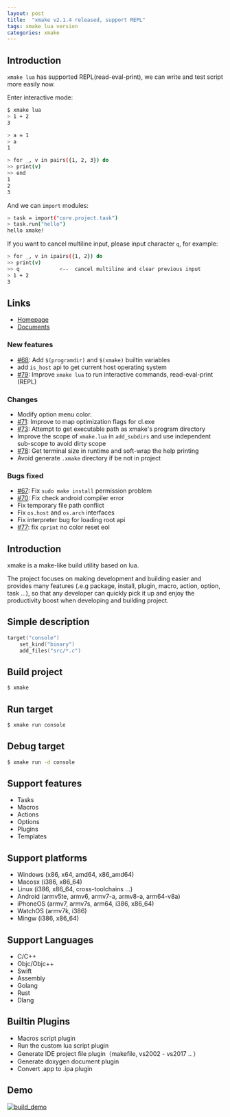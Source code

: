 ```yaml
---
layout: post
title:  "xmake v2.1.4 released, support REPL"
tags: xmake lua version 
categories: xmake
---
```


## Introduction

`xmake lua` has supported REPL(read-eval-print), we can write and test script more easily now.

Enter interactive mode:

```bash
$ xmake lua
> 1 + 2
3

> a = 1
> a
1

> for _, v in pairs({1, 2, 3}) do
>> print(v)
>> end
1
2
3
```






And we can `import` modules:

```bash
> task = import("core.project.task")
> task.run("hello")
hello xmake!
```

If you want to cancel multiline input, please input character `q`, for example:

```bash
> for _, v in ipairs({1, 2}) do
>> print(v)
>> q             <--  cancel multiline and clear previous input
> 1 + 2
3
```

## Links

* [Homepage](http://www.xmake.io/)
* [Documents](http://www.xmake.io/#home)

### New features

* [#68](https://github.com/xmake-io/xmake/issues/68): Add `$(programdir)` and `$(xmake)` builtin variables
* add `is_host` api to get current host operating system
* [#79](https://github.com/xmake-io/xmake/issues/79): Improve `xmake lua` to run interactive commands, read-eval-print (REPL)

### Changes

* Modify option menu color.
* [#71](https://github.com/xmake-io/xmake/issues/71): Improve to map optimization flags for cl.exe
* [#73](https://github.com/xmake-io/xmake/issues/73): Attempt to get executable path as xmake's program directory
* Improve the scope of `xmake.lua` in `add_subdirs` and use independent sub-scope to avoid dirty scope
* [#78](https://github.com/xmake-io/xmake/pull/78): Get terminal size in runtime and soft-wrap the help printing
* Avoid generate `.xmake` directory if be not in project

### Bugs fixed

* [#67](https://github.com/xmake-io/xmake/issues/67): Fix `sudo make install` permission problem
* [#70](https://github.com/xmake-io/xmake/issues/70): Fix check android compiler error
* Fix temporary file path conflict
* Fix `os.host` and `os.arch` interfaces
* Fix interpreter bug for loading root api
* [#77](https://github.com/xmake-io/xmake/pull/77): fix `cprint` no color reset eol








## Introduction 

xmake is a make-like build utility based on lua. 

The project focuses on making development and building easier and provides many features (.e.g package, install, plugin, macro, action, option, task ...), 
so that any developer can quickly pick it up and enjoy the productivity boost when developing and building project.

## Simple description

```lua
target("console")
    set_kind("binary")
    add_files("src/*.c") 
```

## Build project

```bash
$ xmake
```

## Run target

```bash
$ xmake run console
```

## Debug target

```bash
$ xmake run -d console
```

## Support features

* Tasks
* Macros
* Actions
* Options
* Plugins
* Templates

## Support platforms

* Windows (x86, x64, amd64, x86_amd64)
* Macosx (i386, x86_64)
* Linux (i386, x86_64, cross-toolchains ...)
* Android (armv5te, armv6, armv7-a, armv8-a, arm64-v8a)
* iPhoneOS (armv7, armv7s, arm64, i386, x86_64)
* WatchOS (armv7k, i386)
* Mingw (i386, x86_64)

## Support Languages

* C/C++
* Objc/Objc++
* Swift
* Assembly
* Golang
* Rust
* Dlang

## Builtin Plugins

* Macros script plugin
* Run the custom lua script plugin
* Generate IDE project file plugin（makefile, vs2002 - vs2017 .. ）
* Generate doxygen document plugin
* Convert .app to .ipa plugin

## Demo

[![build_demo](/static/img/xmake/build_demo.gif)](https://github.com/xmake-io/xmake)


